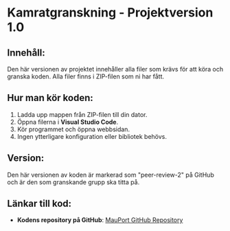 # Kamratgranskning - Projektversion 1.0

## Innehåll:
Den här versionen av projektet innehåller alla filer som krävs för att köra och granska koden. Alla filer finns i ZIP-filen som ni har fått.

## Hur man kör koden:
1. Ladda upp mappen från ZIP-filen till din dator.
2. Öppna filerna i **Visual Studio Code**.
3. Kör programmet och öppna webbsidan.
4. Ingen ytterligare konfiguration eller bibliotek behövs.

## Version:
Den här versionen av koden är markerad som "peer-review-2" på GitHub och är den som granskande grupp ska titta på.

## Länkar till kod:
- **Kodens repository på GitHub**: [MauPort GitHub Repository](https://github.com/DABZEN8/MauPort)